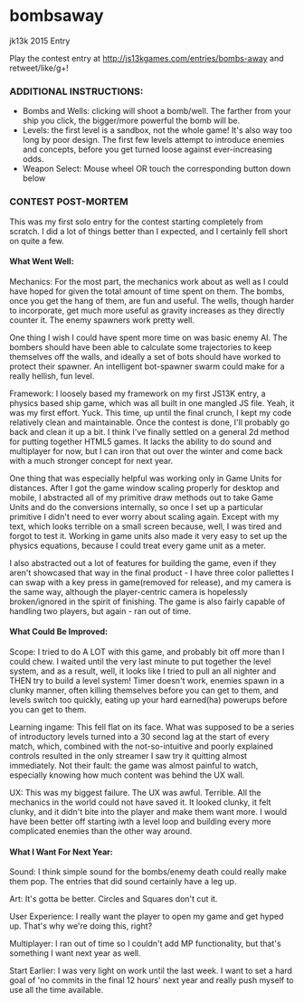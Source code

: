 # bombsaway
jk13k 2015 Entry

Play the contest entry at http://js13kgames.com/entries/bombs-away and retweet/like/g+!

<h3>ADDITIONAL INSTRUCTIONS:</h3>

- Bombs and Wells: clicking will shoot a bomb/well. The farther from your ship you click, the bigger/more powerful the bomb will be. 
- Levels: the first level is a sandbox, not the whole game! It's also way too long by poor design. The first few levels attempt to introduce enemies and concepts, before you get turned loose against ever-increasing odds. 
- Weapon Select: Mouse wheel OR touch the corresponding button down below

<h3>CONTEST POST-MORTEM</h3>

This was my first solo entry for the contest starting completely from scratch. I did a lot of things better than I expected, and I certainly fell short on quite a few. 


<h4>What Went Well: </h4>

Mechanics: For the most part, the mechanics work about as well as I could have hoped for given the total amount of time spent on them. The bombs, once you get the hang of them, are fun and useful. The wells, though harder to incorporate, get much more useful as gravity increases as they directly counter it. The enemy spawners work pretty well. 

One thing I wish I could have spent more time on was basic enemy AI. The bombers should have been able to calculate some trajectories to keep themselves off the walls, and ideally a set of bots should have worked to protect their spawner. An intelligent bot-spawner swarm could make for a really hellish, fun level.

Framework: I loosely based my framework on my first JS13K entry, a physics based ship game, which was all built in one mangled JS file. Yeah, it was my first effort. Yuck. This time, up until the final crunch, I kept my code relatively clean and maintainable. Once the contest is done, I'll probably go back and clean it up a bit. I think I've finally settled on a general 2d method for putting together HTML5 games. It lacks the ability to do sound and multiplayer for now, but I can iron that out over the winter and come back with a much stronger concept for next year. 

One thing that was especially helpful was working only in Game Units for distances. After I got the game window scaling properly for desktop and mobile, I abstracted all of my primitive draw methods out to take Game Units and do the conversions internally, so once I set up a particular primitive I didn't need to ever worry about scaling again. Except with my text, which looks terrible on a small screen because, well, I was tired and forgot to test it. Working in game units also made it very easy to set up the physics equations, because I could treat every game unit as a meter. 

I also abstracted out a lot of features for building the game, even if they aren't showcased that way in the final product -  I have three color pallettes I can swap with a key press in game(removed for release), and my camera is the same way, although the player-centric camera is hopelessly broken/ignored in the spirit of finishing. The game is also fairly capable of handling two players, but again - ran out of time. 


<h4>What Could Be Improved:</h4>

Scope: I tried to do A LOT with this game, and probably bit off more than I could chew. I waited until the very last minute to put together the level system, and as a result, well, it looks like I tried to pull an all nighter and THEN try to build a level system! Timer doesn't work, enemies spawn in a clunky manner, often killing themselves before you can get to them, and levels switch too quickly, eating up your hard earned(ha) powerups before you can get to them. 

Learning ingame: This fell flat on its face. What was supposed to be a series of introductory levels turned into a 30 second lag at the start of every match, which, combined with the not-so-intuitive and poorly explained controls resulted in the only streamer I saw try it quitting almost immediately. Not their fault: the game was almost painful to watch, especially knowing how much content was behind the UX wall.

UX: This was my biggest failure. The UX was awful. Terrible. All the mechanics in the world could not have saved it. It looked clunky, it felt clunky, and it didn't bite into the player and make them want more. I would have been better off starting iwth a level loop and building every more complicated enemies than the other way around. 


<h4>What I Want For Next Year:</h4>

Sound: I think simple sound for the bombs/enemy death could really make them pop. The entries that did sound certainly have a leg up.

Art: It's gotta be better. Circles and Squares don't cut it.

User Experience: I really want the player to open my game and get hyped up. That's why we're doing this, right?

Multiplayer: I ran out of time so I couldn't add MP functionality, but that's something I want next year as well. 

Start Earlier: I was very light on work until the last week. I want to set a hard goal of 'no commits in the final 12 hours' next year and really push myself to use all the time available. 




